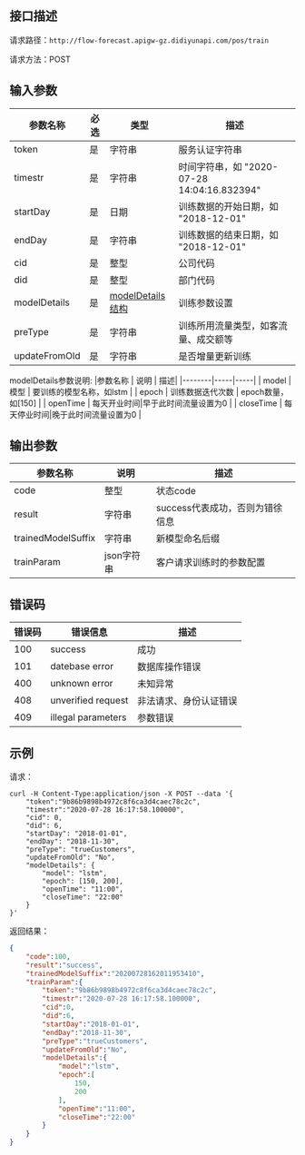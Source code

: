 ## 接口描述
请求路径：`http://flow-forecast.apigw-gz.didiyunapi.com/pos/train`

请求方法：POST

## 输入参数
|参数名称 | 必选 | 类型 | 描述|
|--------|-----|-----|-----|
| token | 是 | 字符串| 服务认证字符串|
| timestr | 是 | 字符串 | 时间字符串，如 "2020-07-28 14:04:16.832394" |
| startDay | 是 | 日期 | 训练数据的开始日期，如 "2018-12-01" |
| endDay | 是 | 字符串 | 训练数据的结束日期，如 "2018-12-01" | 
| cid | 是 | 整型 | 公司代码 |
| did | 是 | 整型 | 部门代码 |
| modelDetails | 是 | [modelDetails结构](#Cards) | 训练参数设置|
| preType | 是 | 字符串 | 训练所用流量类型，如客流量、成交额等|
| updateFromOld | 是 | 字符串 | 是否增量更新训练 |

<span id="Cards"></span>
modelDetails参数说明:
|参数名称 | 说明 | 描述|
|--------|-----|-----|
| model | 模型 | 要训练的模型名称，如lstm |
| epoch | 训练数据迭代次数 | epoch数量，如[150] | 
| openTime | 每天开业时间|早于此时间流量设置为0 |
| closeTime | 每天停业时间|晚于此时间流量设置为0 |

## 输出参数
|参数名称 | 说明 | 描述|
|--------|-----|-----|
| code | 整型 | 状态code |
| result | 字符串 | success代表成功，否则为错徐信息|
| trainedModelSuffix | 字符串 | 新模型命名后缀 |
| trainParam | json字符串 | 客户请求训练时的参数配置 |

## 错误码
| 错误码 | 错误信息 | 描述 |
|--------|-----|-----|
| 100 | success | 成功 |
| 101 | datebase error | 数据库操作错误|
| 400 | unknown error | 未知异常 |
| 408 | unverified request | 非法请求、身份认证错误 |
| 409 | illegal parameters | 参数错误 |

## 示例
请求：
```shell
curl -H Content-Type:application/json -X POST --data '{
	"token":"9b86b9898b4972c8f6ca3d4caec78c2c",
	"timestr":"2020-07-28 16:17:58.100000",
	"cid": 0,
	"did": 6,
	"startDay": "2018-01-01",
	"endDay": "2018-11-30",
	"preType": "trueCustomers",
	"updateFromOld": "No",
	"modelDetails": {
		"model": "lstm",
		"epoch": [150, 200],
		"openTime": "11:00",
		"closeTime": "22:00"
	}
}'
```
返回结果：
```json
{
    "code":100,
    "result":"success",
    "trainedModelSuffix":"20200728162011953410",
    "trainParam":{
        "token":"9b86b9898b4972c8f6ca3d4caec78c2c",
        "timestr":"2020-07-28 16:17:58.100000",
        "cid":0,
        "did":6,
        "startDay":"2018-01-01",
        "endDay":"2018-11-30",
        "preType":"trueCustomers",
        "updateFromOld":"No",
        "modelDetails":{
            "model":"lstm",
            "epoch":[
                150,
                200
            ],
            "openTime":"11:00",
            "closeTime":"22:00"
        }
    }
}
```
